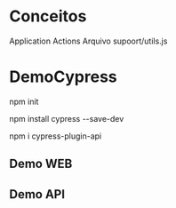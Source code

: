
# Conceitos
  Application Actions
  Arquivo supoort/utils.js

# DemoCypress

  npm init

  npm install cypress --save-dev
  
  
  npm i cypress-plugin-api

##  Demo WEB
##  Demo API